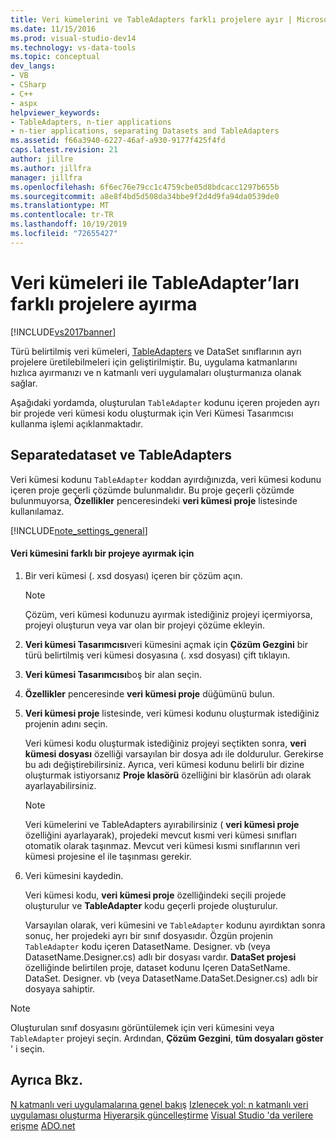 ```yaml
---
title: Veri kümelerini ve TableAdapters farklı projelere ayır | Microsoft Docs
ms.date: 11/15/2016
ms.prod: visual-studio-dev14
ms.technology: vs-data-tools
ms.topic: conceptual
dev_langs:
- VB
- CSharp
- C++
- aspx
helpviewer_keywords:
- TableAdapters, n-tier applications
- n-tier applications, separating Datasets and TableAdapters
ms.assetid: f66a3940-6227-46af-a930-9177f425f4fd
caps.latest.revision: 21
author: jillre
ms.author: jillfra
manager: jillfra
ms.openlocfilehash: 6f6ec76e79cc1c4759cbe05d8bdcacc1297b655b
ms.sourcegitcommit: a8e8f4bd5d508da34bbe9f2d4d9fa94da0539de0
ms.translationtype: MT
ms.contentlocale: tr-TR
ms.lasthandoff: 10/19/2019
ms.locfileid: "72655427"
---
```

# <a name="separate-datasets-and-tableadapters-into-different-projects"></a>Veri kümeleri ile TableAdapter’ları farklı projelere ayırma
[!INCLUDE[vs2017banner](../includes/vs2017banner.md)]

Türü belirtilmiş veri kümeleri, [TableAdapters](https://msdn.microsoft.com/library/09416de9-134c-4dc7-8262-6c8d81e3f364) ve DataSet sınıflarının ayrı projelere üretilebilmeleri için geliştirilmiştir. Bu, uygulama katmanlarını hızlıca ayırmanızı ve n katmanlı veri uygulamaları oluşturmanıza olanak sağlar.

 Aşağıdaki yordamda, oluşturulan `TableAdapter` kodunu içeren projeden ayrı bir projede veri kümesi kodu oluşturmak için Veri Kümesi Tasarımcısı kullanma işlemi açıklanmaktadır.

## <a name="separatedatasets-and-tableadapters"></a>Separatedataset ve TableAdapters
 Veri kümesi kodunu `TableAdapter` koddan ayırdığınızda, veri kümesi kodunu içeren proje geçerli çözümde bulunmalıdır. Bu proje geçerli çözümde bulunmuyorsa, **Özellikler** penceresindeki **veri kümesi proje** listesinde kullanılamaz.

 [!INCLUDE[note_settings_general](../includes/note-settings-general-md.md)]

#### <a name="to-separate-the-dataset-into-a-different-project"></a>Veri kümesini farklı bir projeye ayırmak için

1. Bir veri kümesi (. xsd dosyası) içeren bir çözüm açın.

   > [!NOTE]
   > Çözüm, veri kümesi kodunuzu ayırmak istediğiniz projeyi içermiyorsa, projeyi oluşturun veya var olan bir projeyi çözüme ekleyin.

2. **Veri kümesi Tasarımcısı**veri kümesini açmak için **Çözüm Gezgini** bir türü belirtilmiş veri kümesi dosyasına (. xsd dosyası) çift tıklayın.

3. **Veri kümesi Tasarımcısı**boş bir alan seçin.

4. **Özellikler** penceresinde **veri kümesi proje** düğümünü bulun.

5. **Veri kümesi proje** listesinde, veri kümesi kodunu oluşturmak istediğiniz projenin adını seçin.

    Veri kümesi kodu oluşturmak istediğiniz projeyi seçtikten sonra, **veri kümesi dosyası** özelliği varsayılan bir dosya adı ile doldurulur. Gerekirse bu adı değiştirebilirsiniz. Ayrıca, veri kümesi kodunu belirli bir dizine oluşturmak istiyorsanız **Proje klasörü** özelliğini bir klasörün adı olarak ayarlayabilirsiniz.

   > [!NOTE]
   > Veri kümelerini ve TableAdapters ayırabilirsiniz ( **veri kümesi proje** özelliğini ayarlayarak), projedeki mevcut kısmi veri kümesi sınıfları otomatik olarak taşınmaz. Mevcut veri kümesi kısmi sınıflarının veri kümesi projesine el ile taşınması gerekir.

6. Veri kümesini kaydedin.

    Veri kümesi kodu, **veri kümesi proje** özelliğindeki seçili projede oluşturulur ve **TableAdapter** kodu geçerli projede oluşturulur.

   Varsayılan olarak, veri kümesini ve `TableAdapter` kodunu ayırdıktan sonra sonuç, her projedeki ayrı bir sınıf dosyasıdır. Özgün projenin `TableAdapter` kodu içeren DatasetName. Designer. vb (veya DatasetName.Designer.cs) adlı bir dosyası vardır. **DataSet projesi** özelliğinde belirtilen proje, dataset kodunu Içeren DataSetName. DataSet. Designer. vb (veya DatasetName.DataSet.Designer.cs) adlı bir dosyaya sahiptir.

> [!NOTE]
> Oluşturulan sınıf dosyasını görüntülemek için veri kümesini veya `TableAdapter` projeyi seçin. Ardından, **Çözüm Gezgini**, **tüm dosyaları göster** ' i seçin.

## <a name="see-also"></a>Ayrıca Bkz.
 [N katmanlı veri uygulamalarına genel bakış](../data-tools/n-tier-data-applications-overview.md) [Izlenecek yol: n katmanlı veri uygulaması oluşturma](../data-tools/walkthrough-creating-an-n-tier-data-application.md) [Hiyerarşik güncelleştirme](../data-tools/hierarchical-update.md) [Visual Studio 'da verilere erişme](../data-tools/accessing-data-in-visual-studio.md) [ADO.net](https://msdn.microsoft.com/library/5b96ed06-9759-4966-a797-a1d5f6ee50ca)
